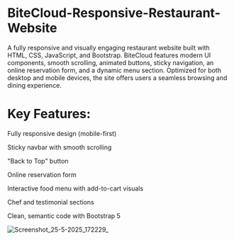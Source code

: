 # BiteCloud-Responsive-Restaurant-Website
A fully responsive and visually engaging restaurant website built with HTML, CSS, JavaScript, and Bootstrap. BiteCloud features modern UI components, smooth scrolling, animated buttons, sticky navigation, an online reservation form, and a dynamic menu section. Optimized for both desktop and mobile devices, the site offers users a seamless browsing and dining experience.

# Key Features:

Fully responsive design (mobile-first)

Sticky navbar with smooth scrolling

"Back to Top" button

Online reservation form

Interactive food menu with add-to-cart visuals

Chef and testimonial sections

Clean, semantic code with Bootstrap 5

![Screenshot_25-5-2025_172229_](https://github.com/user-attachments/assets/d0b0ad3d-4b05-46e1-89c4-77de8a95b055)
